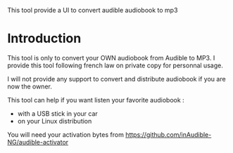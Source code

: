 This tool provide a UI to convert audible audiobook to mp3

# Introduction

This tool is only to convert your OWN audiobook from Audible to MP3.
I provide this tool following french law on private copy for personnal usage. 

I will not provide any support to convert and distribute audiobook if you are now the owner.

This tool can help if you want listen your favorite audiobook : 
* with a USB stick in your car
* on your Linux distribution

You will need your activation bytes from https://github.com/inAudible-NG/audible-activator
